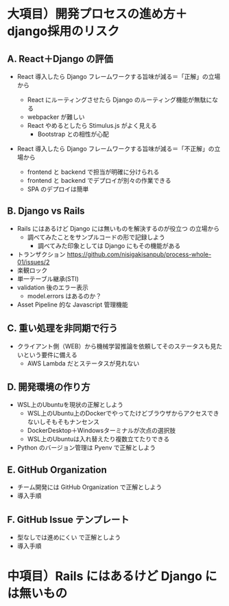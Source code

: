 
# 大項目）開発プロセスの進め方＋django採用のリスク

## A. React＋Django の評価
-  React 導入したら Django フレームワークする旨味が減る＝「正解」の立場から
    -  React にルーティングさせたら Django のルーティング機能が無駄になる
    -  webpacker が難しい
    -  React やめるとしたら Stimulus.js がよく見える
        - Bootstrap との相性が心配

-  React 導入したら Django フレームワークする旨味が減る＝「不正解」の立場から
    -  frontend と backend で担当が明確に分けられる
    -  frontend と backend でデプロイが別々の作業できる
    -  SPA のデプロイは簡単


## B. Django vs Rails
- Rails にはあるけど Django には無いものを解決するのが役立つ の立場から
    - 調べてみたことをサンプルコードの形で記録しよう
        - 調べてみた印象としては Django にもその機能がある
- トランザクション https://github.com/nisigakisanpub/process-whole-01/issues/2
- 楽観ロック
- 単一テーブル継承(STI)
- validation 後のエラー表示
    - model.errors はあるのか？
- Asset Pipeline 的な Javascript 管理機能


## C. 重い処理を非同期で行う
- クライアント側（WEB）から機械学習推論を依頼してそのステータスも見たいという要件に備える
    - AWS Lambda だとステータスが見れない

## D. 開発環境の作り方
- WSL上のUbuntuを現状の正解としよう
   - WSL上のUbuntu上のDockerでやってたけどブラウザからアクセスできないしそもそもナンセンス
   - DockerDesktop＋Windowsターミナルが次点の選択肢
   - WSL上のUbuntuは入れ替えたり複数立てたりできる
- Python のバージョン管理は Pyenv で正解としよう


## E. GitHub Organization
-  チーム開発には GitHub Organization で正解としよう
-  導入手順

## F. GitHub Issue テンプレート
-  型なしでは進めにくい で正解としよう
-  導入手順


# 中項目）Rails にはあるけど Django には無いもの




